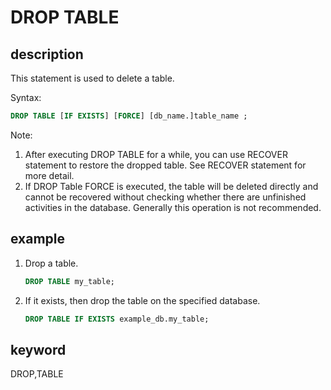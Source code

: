 # DROP TABLE

## description

This statement is used to delete a table.

Syntax:

```sql
DROP TABLE [IF EXISTS] [FORCE] [db_name.]table_name ;
```

Note:

1. After executing DROP TABLE for a while, you can use RECOVER statement to restore the dropped table. See RECOVER statement for more detail.
2. If DROP Table FORCE is executed, the table will be deleted directly and cannot be recovered without checking whether there are unfinished activities in the database.  Generally this operation is not recommended.

## example

1. Drop a table.

    ```sql
    DROP TABLE my_table;
    ```

2. If it exists, then drop the table on the specified database.

    ```sql
    DROP TABLE IF EXISTS example_db.my_table;
    ```

## keyword

DROP,TABLE
